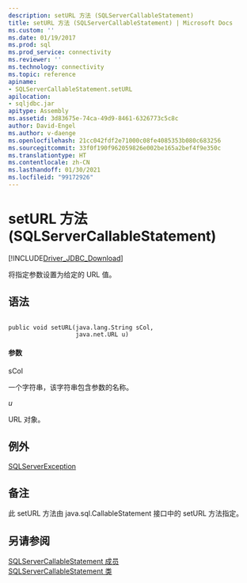 ```yaml
---
description: setURL 方法 (SQLServerCallableStatement)
title: setURL 方法 (SQLServerCallableStatement) | Microsoft Docs
ms.custom: ''
ms.date: 01/19/2017
ms.prod: sql
ms.prod_service: connectivity
ms.reviewer: ''
ms.technology: connectivity
ms.topic: reference
apiname:
- SQLServerCallableStatement.setURL
apilocation:
- sqljdbc.jar
apitype: Assembly
ms.assetid: 3d83675e-74ca-49d9-8461-6326773c5c8c
author: David-Engel
ms.author: v-daenge
ms.openlocfilehash: 21cc042fdf2e71000c08fe4085353b080c683256
ms.sourcegitcommit: 33f0f190f962059826e002be165a2bef4f9e350c
ms.translationtype: HT
ms.contentlocale: zh-CN
ms.lasthandoff: 01/30/2021
ms.locfileid: "99172926"
---
```

# <a name="seturl-method-sqlservercallablestatement"></a>setURL 方法 (SQLServerCallableStatement)
[!INCLUDE[Driver_JDBC_Download](../../../includes/driver_jdbc_download.md)]

  将指定参数设置为给定的 URL 值。  
  
## <a name="syntax"></a>语法  
  
```  
  
public void setURL(java.lang.String sCol,  
                   java.net.URL u)  
```  
  
#### <a name="parameters"></a>参数  
 sCol  
  
 一个字符串，该字符串包含参数的名称。  
  
 *u*  
  
 URL 对象。  
  
## <a name="exceptions"></a>例外  
 [SQLServerException](../../../connect/jdbc/reference/sqlserverexception-class.md)  
  
## <a name="remarks"></a>备注  
 此 setURL 方法由 java.sql.CallableStatement 接口中的 setURL 方法指定。  
  
## <a name="see-also"></a>另请参阅  
 [SQLServerCallableStatement 成员](../../../connect/jdbc/reference/sqlservercallablestatement-members.md)   
 [SQLServerCallableStatement 类](../../../connect/jdbc/reference/sqlservercallablestatement-class.md)  
  
  
